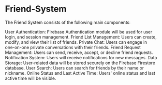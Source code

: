 # Friend-System

The Friend System consists of the following main components:

User Authentication: Firebase Authentication module will be used for user login, and session management.
Friend List Management: Users can create, modify, and view their list of friends.
Private Chat: Users can engage in one-on-one private conversations with their friends.
Friend Request Management: Users can send, receive, accept, or decline friend requests.
Notification System: Users will receive notifications for new messages.
Data Storage: User-related data will be stored securely on the Firebase Firestore database.
User Search: Users can search for friends by their name or nickname.
Online Status and Last Active Time: Users' online status and last active time will be visible.
